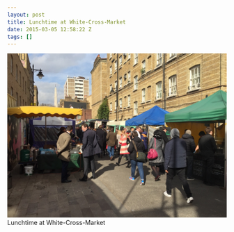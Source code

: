 ```yaml
---
layout: post
title: Lunchtime at White-Cross-Market
date: 2015-03-05 12:58:22 Z
tags: []
---
```

![](/media/2015/03/112780370202.jpg)
Lunchtime at White-Cross-Market
